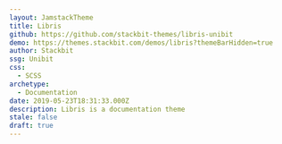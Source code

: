 ```yaml
---
layout: JamstackTheme
title: Libris
github: https://github.com/stackbit-themes/libris-unibit
demo: https://themes.stackbit.com/demos/libris?themeBarHidden=true
author: Stackbit
ssg: Unibit
css:
  - SCSS
archetype:
  - Documentation
date: 2019-05-23T18:31:33.000Z
description: Libris is a documentation theme
stale: false
draft: true
---
```


